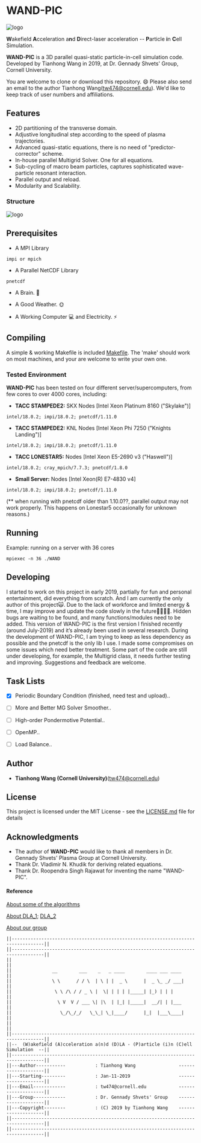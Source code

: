 # WAND-PIC
![logo](https://github.com/tianhongg/WAND-PIC/blob/master/Resource/Logo.png)


**W**akefield **A**cceleration a**n**d **D**irect-laser acceleration -- **P**article **i**n **C**ell Simulation.

**WAND-PIC** is a 3D parallel quasi-static particle-in-cell simulation code. Developed by Tianhong Wang in 2019, at Dr. Gennady Shvets' Group, Cornell University.

You are welcome to clone or download this repository. :smile: Please also send an email to the author Tianhong Wang(tw474@cornell.edu). We'd like to keep track of user numbers and affiliations.

## Features

* 2D partitioning of the transverse domain.
* Adjustive longitudinal step according to the speed of plasma trajectories.
* Advanced quasi-static equations, there is no need of "predictor-corrector" scheme.
* In-house parallel Multigrid Solver. One for all equations.
* Sub-cycling of macro beam particles, captures sophisticated wave-particle resonant interaction.
* Parallel output and reload.
* Modularity and Scalability.

###  Structure
![logo](https://github.com/tianhongg/WAND-PIC/blob/master/Resource/Code_Stru.png)

## Prerequisites

* A MPI Library
```
impi or mpich
```

* A Parallel NetCDF Library
```
pnetcdf
```

* A Brain. :thought_balloon:

* A Good Weather. :sun_with_face:

* A Working Computer :computer: and Electricity. :zap:


## Compiling
A simple & working Makefile is included [Makefile](Makefile). The 'make' should work on most machines, and your are welcome to write your own one.


###  Tested Environment
**WAND-PIC** has been tested on four different server/supercomputers, from few cores to over 4000 cores, including:

* **TACC STAMPEDE2:** SKX Nodes [Intel Xeon Platinum 8160 ("Skylake")] 
```
intel/18.0.2; impi/18.0.2; pnetcdf/1.11.0
```
* **TACC STAMPEDE2:** KNL Nodes [Intel Xeon Phi 7250 ("Knights Landing")] 
```
intel/18.0.2; impi/18.0.2; pnetcdf/1.11.0
```
* **TACC LONESTAR5:** Nodes [Intel Xeon E5-2690 v3 ("Haswell")] 
```
intel/18.0.2; cray_mpich/7.7.3; pnetcdf/1.8.0
```
* **Small Server:** Nodes [Intel Xeon(R) E7-4830 v4] 
```
intel/18.0.2; impi/18.0.2; pnetcdf/1.11.0
```

(** when running with pnetcdf older than 1.10.0??, parallel output may not work properly. This happens on Lonestar5 occasionally for unknown reasons.)


## Running
Example: running on a server with 36 cores
```
mpiexec -n 36 ./WAND
```


## Developing

I started to work on this project in early 2019, partially for fun and personal entertainment, did everything from scratch. And I am currently the only author of this project:scream_cat:. Due to the lack of workforce and limited energy & time, I may improve and update the code slowly in the future:snail::snail::snail::snail:. Hidden bugs are waiting to be found, and many functions/modules need to be added.
This version of WAND-PIC is the first version I finished recently (around July-2019) and it’s already been used in several research. During the development of WAND-PIC, I am trying to keep as less dependency as possible and the pnetcdf is the only lib I use. I made some compromises on some issues which need better treatment. Some part of the code are still under developing, for example, the Multigrid class, it needs further testing and improving.
Suggestions and feedback are welcome.


## Task Lists
- [x] Periodic Boundary Condition (finished, need test and upload)..
- [ ] More and Better MG Solver Smoother..
- [ ] High-order Pondermotive Potential..
- [ ] OpenMP..
- [ ] Load Balance..


## Author

* **Tianhong Wang (Cornell University)**(tw474@cornell.edu) 



## License

This project is licensed under the MIT License - see the [LICENSE.md](LICENSE.md) file for details

## Acknowledgments

* The author of **WAND-PIC** would like to thank all members in Dr. Gennady Shvets' Plasma Group at Cornell University. 
* Thank Dr. Vladimir N. Khudik for deriving related equations.
* Thank Dr. Roopendra Singh Rajawat for inventing the name "WAND-PIC".

#### Reference
[About some of the algorithms](https://aip.scitation.org/doi/abs/10.1063/1.4999629)

[About DLA_1](https://journals.aps.org/prl/abstract/10.1103/PhysRevLett.114.184801); [DLA_2](https://aip.scitation.org/doi/abs/10.1063/1.5036967)

[About our group](https://shvets.aep.cornell.edu)

```
||----------------------------------------------------------------------------------||
||----------------------------------------------------------------------------------||
||                                                                                  ||
||               __        ___    _   _ ____        ____ ___ ____                   ||
||               \ \      / / \  | \ | |  _ \      |  _ \_ _/ ___|                  ||
||                \ \ /\ / / _ \ |  \| | | | |_____| |_) | | |                      ||
||                 \ V  V / ___ \| |\  | |_| |_____|  __/| | |___                   ||
||                  \_/\_/_/   \_\_| \_|____/      |_|  |___\____|                  ||
||                                                                                  ||
||----------------------------------------------------------------------------------||
||--  (W)akefield (A)cceleration a(n)d (D)LA - (P)article (i)n (C)ell Simulation  --||
||----------------------------------------------------------------------------------||
||---Author-----------           : Tianhong Wang                --------------------||
||---Starting---------           : Jan-11-2019                  --------------------||
||---Email------------           : tw474@cornell.edu            --------------------||
||---Group------------           : Dr. Gennady Shvets' Group    --------------------||
||---Copyright--------           : (C) 2019 by Tianhong Wang    --------------------||
||----------------------------------------------------------------------------------||
||----------------------------------------------------------------------------------||
```